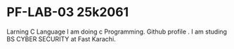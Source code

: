 # PF-LAB-03 25k2061
Larning C Language
I am doing c Programming.
Github profile .
I am studing BS CYBER SECURITY at Fast Karachi.

